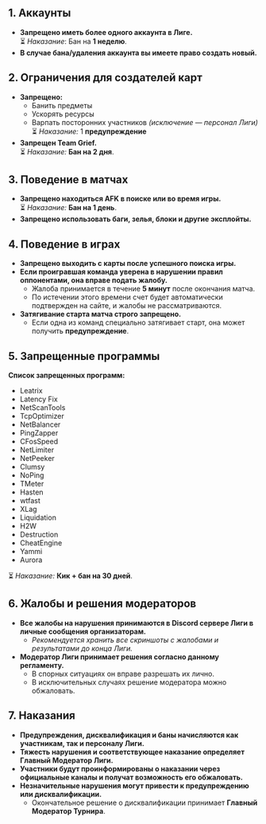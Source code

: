 ## 1. Аккаунты

- **Запрещено иметь более одного аккаунта в Лиге.**  
  ⏳ _Наказание_: Бан на **1 неделю**.
- **В случае бана/удаления аккаунта вы имеете право создать новый.**

## 2. Ограничения для создателей карт

- **Запрещено:**
  - Банить предметы
  - Ускорять ресурсы
  - Варпать посторонних участников _(исключение — персонал Лиги)_  
    ⏳ _Наказание:_ 1 **предупреждение**
- **Запрещен Team Grief.**  
  ⏳ _Наказание:_ **Бан на 2 дня**.

## 3. Поведение в матчах

- **Запрещено находиться AFK в поиске или во время игры.**  
  ⏳ _Наказание:_ **Бан на 1 день**.
- **Запрещено использовать баги, зелья, блоки и другие эксплойты.**

## 4. Поведение в играх

- **Запрещено выходить с карты после успешного поиска игры.**
- **Если проигравшая команда уверена в нарушении правил оппонентами, она вправе подать жалобу.**
  - Жалоба принимается в течение **5 минут** после окончания матча.
  - По истечении этого времени счет будет автоматически подтвержден на сайте, и жалобы не рассматриваются.
- **Затягивание старта матча строго запрещено.**
  - Если одна из команд специально затягивает старт, она может получить **предупреждение**.

## 5. Запрещенные программы

**Список запрещенных программ:**

- Leatrix
- Latency Fix
- NetScanTools
- TcpOptimizer
- NetBalancer
- PingZapper
- CFosSpeed
- NetLimiter
- NetPeeker
- Clumsy
- NoPing
- TMeter
- Hasten
- wtfast
- XLag
- Liquidation
- H2W
- Destruction
- CheatEngine
- Yammi
- Aurora

⏳ _Наказание:_ **Кик + бан на 30 дней**.

## 6. Жалобы и решения модераторов

- **Все жалобы на нарушения принимаются в Discord сервере Лиги в личные сообщения организаторам.**
  - _Рекомендуется хранить все скриншоты с жалобами и результатами до конца Лиги._
- **Модератор Лиги принимает решения согласно данному регламенту.**
  - В спорных ситуациях он вправе разрешать их лично.
  - В исключительных случаях решение модератора можно обжаловать.

## 7. Наказания

- **Предупреждения, дисквалификация и баны начисляются как участникам, так и персоналу Лиги.**
- **Тяжесть нарушения и соответствующее наказание определяет Главный Модератор Лиги.**
- **Участники будут проинформированы о наказании через официальные каналы и получат возможность его обжаловать.**
- **Незначительные нарушения могут привести к предупреждению или дисквалификации.**
  - Окончательное решение о дисквалификации принимает **Главный Модератор Турнира**.

